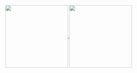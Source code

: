 <a href="https://github.com/pranavcpawar/github-readme-stats">
  <img height=200 align="center" src="https://github-readme-stats-pranavcpawar.vercel.app/api?username=pranavcpawar&show_icons=true&theme=dark&include_all_commits=true&count_private=true&bg_color=050505&border_color=404040&&title_color=1b85b8&border_radius=4&icon_color=1b85b8&theme=dark#gh-dark-mode-only" />
</a>
<a href="https://github.com/pranavcpawar/convoychat">
  <img height=200 align="center" src="https://github-readme-stats-pranavcpawar.vercel.app/api/top-langs?username=pranavcpawar&layout=compact&langs_count=8&card_width=320&theme=dark&bg_color=050505&border_color=404040&title_color=1b85b8" />
</a>